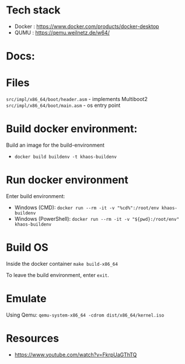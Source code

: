 # Tech stack
 - Docker : https://www.docker.com/products/docker-desktop
 - QUMU : https://qemu.weilnetz.de/w64/

# Docs:


# Files
`src/impl/x86_64/boot/header.asm` - implements Multiboot2
`src/impl/x86_64/boot/main.asm` - os entry point


# Build docker environment:
Build an image for the build-environment
 - `docker build buildenv -t khaos-buildenv`

# Run docker environment
Enter build environment:
 - Windows (CMD): `docker run --rm -it -v "%cd%":/root/env khaos-buildenv`
 - Windows (PowerShell): `docker run --rm -it -v "${pwd}:/root/env" khaos-buildenv`

# Build OS
Inside the docker container `make build-x86_64`

To leave the build environment, enter `exit`.

# Emulate
Using Qemu: `qemu-system-x86_64 -cdrom dist/x86_64/kernel.iso`

# Resources
 - https://www.youtube.com/watch?v=FkrpUaGThTQ